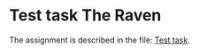 # Test task The Raven 
The assignment is described in the file: [Test task](task/Тестове_Java_Junior.pdf).
